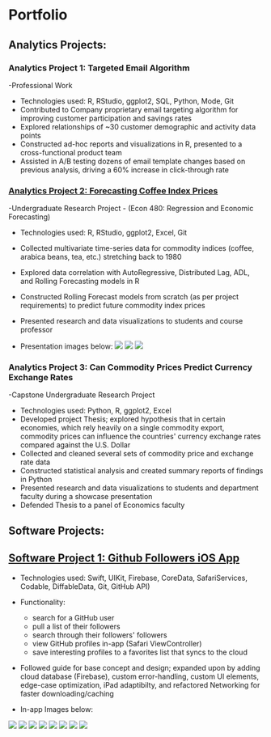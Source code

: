 # Portfolio 


## Analytics Projects:

### Analytics Project 1: Targeted Email Algorithm 
-Professional Work

* Technologies used: R, RStudio, ggplot2, SQL, Python, Mode, Git
* Contributed to Company proprietary email targeting algorithm for improving customer participation and savings rates
* Explored relationships of ~30 customer demographic and activity data points
* Constructed ad-hoc reports and visualizations in R, presented to a cross-functional product team
* Assisted in A/B testing dozens of email template changes based on previous analysis, driving a 60% increase in click-through rate



### [Analytics Project 2: Forecasting Coffee Index Prices](https://github.com/LxGrey/coffee_indices)
-Undergraduate Research Project - (Econ 480: Regression and Economic Forecasting)

* Technologies used: R, RStudio, ggplot2, Excel, Git
* Collected multivariate time-series data for commodity indices (coffee, arabica beans, tea, etc.) stretching back to 1980
* Explored data correlation with AutoRegressive, Distributed Lag, ADL, and Rolling Forecasting models in R
* Constructed Rolling Forecast models from scratch (as per project requirements) to predict future commodity index prices
* Presented research and data visualizations to students and course professor

* Presentation images below: 
![](https://github.com/LxGrey/data_portfolio/blob/main/source_images/result_summary.png?raw=true)
![](https://github.com/LxGrey/data_portfolio/blob/main/source_images/forecast.png?raw=true)
![](https://github.com/LxGrey/data_portfolio/blob/main/source_images/graph.png?raw=true)


### Analytics Project 3: Can Commodity Prices Predict Currency Exchange Rates
-Capstone Undergraduate Research Project

* Technologies used: Python, R, ggplot2, Excel
* Developed project Thesis; explored hypothesis that in certain economies, which rely heavily on a single commodity export, commodity prices can influence the countries' currency exchange rates compared against the U.S. Dollar
* Collected and cleaned several sets of commodity price and exchange rate data
* Constructed statistical analysis and created summary reports of findings in Python
* Presented research and data visualizations to students and department faculty during a showcase presentation
* Defended Thesis to a panel of Economics faculty



## Software Projects:


## [Software Project 1: Github Followers iOS App](https://github.com/LxGrey/GHFollowers)
* Technologies used: Swift, UIKit, Firebase, CoreData, SafariServices, Codable, DiffableData, Git, GitHub API)

* Functionality: 
  * search for a GitHub user 
  * pull a list of their followers 
  * search through their followers' followers 
  * view GitHub profiles in-app (Safari ViewController) 
  * save interesting profiles to a favorites list that syncs to the cloud

* Followed guide for base concept and design; expanded upon by adding cloud database (Firebase), custom error-handling, custom UI elements, edge-case optimization, iPad adaptibilty, and refactored Networking for faster downloading/caching
* In-app Images below: 

![](https://github.com/LxGrey/data_portfolio/blob/main/source_images/gh_searchscreen.png?raw=true)
![](https://github.com/LxGrey/data_portfolio/blob/main/source_images/gh_searscreen_typing.png?raw=true)
![](https://github.com/LxGrey/data_portfolio/blob/main/source_images/gh_searchresults.png?raw=true)
![](https://github.com/LxGrey/data_portfolio/blob/main/source_images/gh_followerclicked.png?raw=true)
![](https://github.com/LxGrey/data_portfolio/blob/main/source_images/gh_followerfollowers.png?raw=true)
![](https://github.com/LxGrey/data_portfolio/blob/main/source_images/gh_followergithub.png?raw=true)
![](https://github.com/LxGrey/data_portfolio/blob/main/source_images/gh_favorited.png?raw=true)
![](https://github.com/LxGrey/data_portfolio/blob/main/source_images/gh_favoriteslist.png?raw=true)


